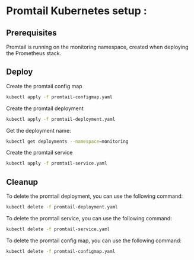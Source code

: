 # Promtail Kubernetes setup :

## Prerequisites
Promtail is running on the monitoring namespace, created when deploying the Prometheus stack.

## Deploy
Create the promtail config map
```bash
kubectl apply -f promtail-configmap.yaml
```

Create the promtail deployment
```bash
kubectl apply -f promtail-deployment.yaml
```

Get the deployment name:
```bash
kubectl get deployments --namespace=monitoring
```

Create the promtail service
```bash
kubectl apply -f promtail-service.yaml
```

## Cleanup
To delete the promtail deployment, you can use the following command:
```bash
kubectl delete -f promtail-deployment.yaml
```

To delete the promtail service, you can use the following command:
```bash
kubectl delete -f promtail-service.yaml
```

To delete the promtail config map, you can use the following command:
```bash
kubectl delete -f promtail-configmap.yaml
```


